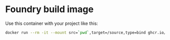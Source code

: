 
# Foundry build image

Use this container with your project like this:

```zsh
docker run --rm -it --mount src=`pwd`,target=/source,type=bind ghcr.io/amarinkovic/build-foundry:latest
```
